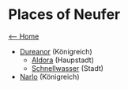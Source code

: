 # Places of Neufer

[<-- Home](../index.md)

- [Dureanor](dureano.md) (Königreich)
     - [Aldora](aldora.md) (Haupstadt)
     - [Schnellwasser](schnellwasser.md) (Stadt)
- [Narlo](narlo.md) (Königreich)